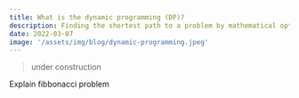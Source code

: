 ```yaml
---
title: What is the dynamic programming (DP)?
description: Finding the shortest path to a problem by mathematical optimization
date: 2022-03-07
image: '/assets/img/blog/dynamic-programming.jpeg'
---
```


> under construction

Explain fibbonacci problem

